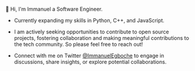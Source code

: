 👋 Hi, I'm Immanuel a Software Engineer.

- Currently expanding my skills in Python, C++, and JavaScript.

- I am actively seeking opportunities to contribute to open source projects, fostering collaboration and making meaningful contributions to the tech community. So please feel free to reach out!

- Connect with me on Twitter [@ImmanuelEgboche](https://twitter.com/ImmanuelEgboche) to engage in discussions, share insights, or explore potential collaborations.


